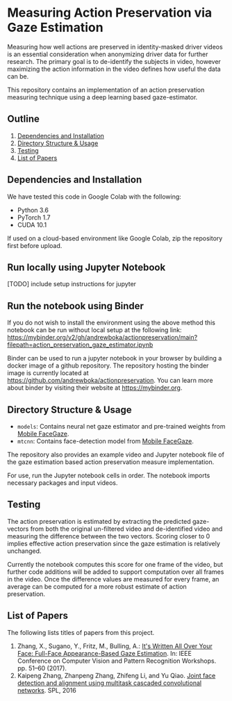# Measuring Action Preservation via Gaze Estimation

Measuring how well actions are preserved in identity-masked driver videos is an essential consideration when anonymizing driver data for further research. The primary goal is to de-identify the subjects in video, however maximizing the action information in the video defines how useful the data can be.

This repository contains an implementation of an action preservation measuring technique using a deep learning based gaze-estimator. 

## Outline

1. [Dependencies and Installation](#Dependencies-and-Installation)
2. [Directory Structure & Usage](#directory-structure--usage)
3. [Testing](#testing)
4. [List of Papers](#list-of-papers)


## Dependencies and Installation


We have tested this code in Google Colab with the following:
* Python 3.6
* PyTorch 1.7
* CUDA 10.1

If used on a cloud-based environment like Google Colab, zip the repository first before upload.

## Run locally using Jupyter Notebook
[TODO] include setup instructions for jupyter

## Run the notebook using Binder

If you do not wish to install the environment using the above method this notebook can be run without local setup at the following link: https://mybinder.org/v2/gh/andrewboka/actionpreservation/main?filepath=action_preservation_gaze_estimator.ipynb

Binder can be used to run a jupyter notebook in your browser by building a docker image of a github repository. The repository hosting the binder image is currently located at https://github.com/andrewboka/actionpreservation. You can learn more about binder by visiting their website at https://mybinder.org.



## Directory Structure & Usage

* `models`: Contains neural net gaze estimator and pre-trained weights from [Mobile FaceGaze](https://github.com/glefundes/mobile-face-gaze).
* `mtcnn`: Contains face-detection model from [Mobile FaceGaze](https://github.com/glefundes/mobile-face-gaze).

The repository also provides an example video and Jupyter notebook file of the gaze estimation based action preservation measure implementation. 

For use, run the Jupyter notebook cells in order. The notebook imports necessary packages and input videos. 
## Testing

The action preservation is estimated by extracting the predicted gaze-vectors from both the original un-filtered video and de-identified video and measuring the difference between the two vectors. Scoring closer to 0 implies effective action preservation since the gaze estimation is relatively unchanged. 

Currently the notebook computes this score for one frame of the video, but further code additions will be added to support computation over all frames in the video. Once the difference values are measured for every frame, an average can be computed for a more robust estimate of action preservation.

## List of Papers

The following lists titles of papers from this project.
1. Zhang, X., Sugano, Y., Fritz, M., Bulling, A.: [It's Written All Over Your
Face: Full-Face Appearance-Based Gaze Estimation](https://openaccess.thecvf.com/content_cvpr_2017_workshops/w41/html/Bulling_Its_Written_All_CVPR_2017_paper.html). In: IEEE Conference
on Computer Vision and Pattern Recognition Workshops. pp. 51–60 (2017).
2.  Kaipeng Zhang, Zhanpeng Zhang, Zhifeng Li, and Yu Qiao.
[Joint face detection and alignment using multitask cascaded
convolutional networks](https://arxiv.org/abs/1604.02878). SPL, 2016

